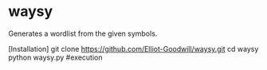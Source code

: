 # waysy
Generates a wordlist from the given symbols.

[Installation]
git clone https://github.com/Elliot-Goodwill/waysy.git
cd waysy
python waysy.py #execution

